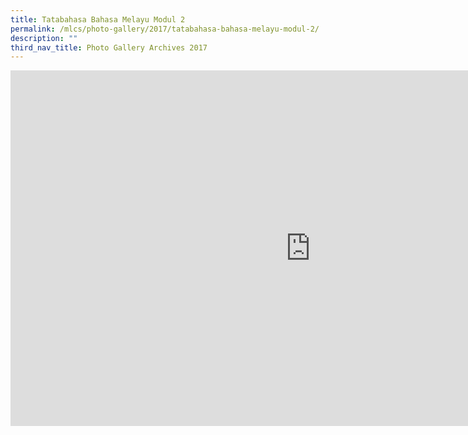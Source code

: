 ```yaml
---
title: Tatabahasa Bahasa Melayu Modul 2
permalink: /mlcs/photo-gallery/2017/tatabahasa-bahasa-melayu-modul-2/
description: ""
third_nav_title: Photo Gallery Archives 2017
---
```

<iframe allowfullscreen="true" height="569" width="960" frameborder="0" src="https://docs.google.com/presentation/d/e/2PACX-1vSD7iIul8xQmQYnVKJkypoPsEOPQfmrVRRaQaE3-pQJ-fvDGwbF_xqXWGiGjVWKrwAb9CzMlnA5cF8h/embed?start=false&amp;loop=false&amp;delayms=3000"></iframe>